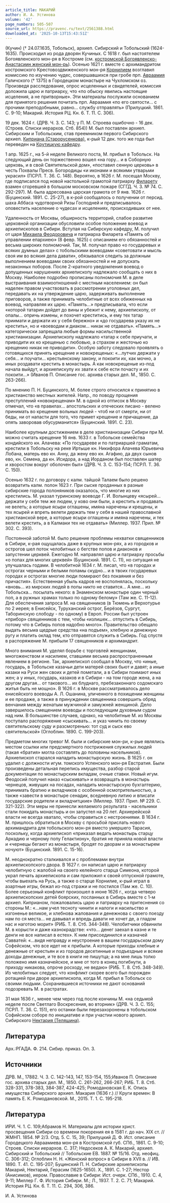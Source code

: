 ```yaml
---
article_title: МАКАРИЙ
author: И. А. Устинова
volume: '42'
page_numbers: 505-507
source_url: https://pravenc.ru/text/2561388.html
downloaded_at: '2025-10-13T15:43:51Z'
---
```


(Кучин) († 24.07.1635, Тобольск), архиеп. Сибирский и Тобольский (1624-1635). Происходил из рода дворян Кучиных. С 1618 г. был настоятелем Богоявленского мон-ря в Костроме (см. [костромской Богоявленско-Анастасиин женский мон-рь](<https://pravenc.ru/text/костромской Богоявленско-Анастасиин женский мон-рь.html>)). Осенью 1621 г. вместе с архимандритом костромского Крестовоздвиженского мон-ря [Корнилием](https://pravenc.ru/text/Корнилием.html) возглавил комиссию по изучению чудес, совершавшихся при гробе прп. [Авраамия](https://pravenc.ru/text/Авраамия.html) Галичского († 1375) в Городецком монастыре на Чухломском оз. Произведя расследование, опрос исцеленных и свидетелей, комиссия доложила царю и патриарху, что «по обыску явились настоящие исцеления, а не притворные». Эти материалы послужили основанием для принятого решения почитать прп. Авраамия «по его святости… с прочими преподобными, равно… службу отправлять» (Прилуцкий. 1861. С. 9-10; Макарий. История РЦ. Кн. 6. Т. 11. С. 306).

19 дек. 1624 г. (ДРВ. Ч. 3. С. 143; у П. М. Строева ошибочно - 16 дек. (Строев. Списки иерархов. Стб. 854)) М. был поставлен архиеп. Сибирским и Тобольским, став преемником первого Сибирского архиеп. [Киприана (Старорусенкова)](<https://pravenc.ru/text/Киприана (Старорусенкова).html>), к-рый 12 дек. того же года был переведен на [Крутицкую кафедру](<https://pravenc.ru/text/Крутицкую кафедру.html>).

1 апр. 1625 г., на 5-й неделе Великого поста, М. прибыл в Тобольск. На следующий день он торжественно вошел «на гору… и в Соборную церковь, и в свой Святительской дом», «поставил сенную церковь» в честь Похвалы Пресв. Богородицы «и иконами и всякими утварьми украсил» (ПСРЛ. Т. 36. С. 148). Вероятно, в 1626 г. М. посещал Москву, где подписался под новой настольной грамотой патриарху [Филарету](https://pravenc.ru/text/Филарету.html) взамен сгоревшей в большом московском пожаре (СГГД. Ч. 3. № 74. С. 292-297). М. была адресована царская грамота от 9 янв. 1626 г. (Буцинский. 1891. С. 25-27), в к-рой сообщалось о получении от персид. шаха Аббаса чудотворной Ризы Господней и предписывалось оповестить население о чудесах и исцелениях, происходивших от нее.

Удаленность от Москвы, обширность территорий, слабое развитие церковной организации обусловили особое положение воевод и архиепископов в Сибири. Вступая на Сибирскую кафедру, М. получил от царя [Михаила Феодоровича](<https://pravenc.ru/text/МИХАИЛ ФЕОДОРОВИЧ.html>) и патриарха Филарета «Память об управлении епархиею» (8 февр. 1625) с описанием его обязанностей и весьма широких полномочий. Так, М. получал право «о государевых и всяких думных делах» с тобольскими воеводами «советовати и мысль своя им во всякия дела давати», обязывался следить за должным выполнением воеводами своих обязанностей и не допускать незаконных поборов. После 2-кратного уведомления воевод о допущенных нарушениях архиепископу надлежало сообщать о них в Москву. Наиболее подробно прописаны полномочия М. в деле выстраивания взаимоотношений с местным населением: он был наделен правом участвовать в рассмотрении уголовных дел, передавать их на утверждение царю, задерживать выполнение приговоров, а также принимать челобитные от всех обиженных на воевод, направляя их царю. «Память...» предписывала, что если «которой татарин дойдет до вины и убежит к нему, архиепископу, от опалы… опричь измены, и похочет креститись, и ему тех татар приимати и держати их у себя бережно» и «до государева указу их не крестить», но и «воеводам и диаком… никак не отдавать». «Память...» категорически запрещала любые формы насильственной христианизации. Архиепископу надлежало «татар к себе приучати, и приводити их ко крещенью с любовью, а страхом и жесточью ко крещению никак не приводити». Особую заботу следовало проявлять о готовящихся принять крещение и новокрещеных: «...лутчих держати у себя... и поучати… крестьянскому закону, и покоити их, как мочно, а иных роздавати крестить в монастырь. А как новокрещеные из-под начала выйдут, и архиепискупу их звати к себе ести почасту и их покоити...» (Иванов П. Описание гос. архива старых дел. М., 1850. С. 263-266).

По мнению П. Н. Буцинского, М. более строго относился к принятию в христианство местных жителей. Напр., по поводу прощения преступлений «новокрещенам» М. в одной из отписок в Москву отмечал, что «в правилах… апостольских и отеческих писано - велено принимать во крещение вольных людей - чтоб ни от смерти, ни от беды, ни от напасти для того, что примет крещение и причащение, да опять заворовав обусурманится» (Буцинский. 1891. С. 23).

Наиболее крупным достижением в деле христианизации Сибири при М. можно считать крещение 16 янв. 1633 г. в Тобольске семейства кондийского кн. Алачева: «По государеве и по патриаршей граматам, крестили в Тобольску на реке Иртыше кн. Никифора Алачева Юрьевича Лобана, матерь ево кн. Анну, да жену ево кн. Агафию, да двух сынов ево, кн. Семена, да кн. Исидора, а над Иорданом был поставлен шатер и хворостом вокруг оболочен был» (ДРВ. Ч. 3. С. 153-154; ПСРЛ. Т. 36. С. 150).

Осенью 1632 г. по договору с калм. тайшой Талаем было решено возвратить калм. полон 1623 г. При сыске проданных в разные сибирские города полоняников оказалось, что многие из них крестились. М. указал туринскому воеводе Г. И. Волынцеву «ясырей… держати у себя тем же людем, у ково они были, а крестить и продавать не велеть; а которые ясыри оглашены, имяна наречены и крещены, и тех ясырей и впреть велети держать тем у себя в нашей православной христианской вере, а которые ясыри оглашены и имяна наречены, и тех велети крестить, а в Калмаки тех не отдавать» (Миллер. 1937. Прил. № 302. С. 393).

Постоянной заботой М. было решение проблемы нехватки священников в Сибири, к-рая ощущалась даже в крупных мон-рях, а из городков и острогов шел поток челобитных о бегстве попов и диаконов и запустении церквей. Ежегодно М. направлял царю и патриарху просьбы «о попах для многих церквей» (Буцинский. 1891. С. 11), но ситуация не улучшалась годами. В челобитной 1634 г. М. писал, что «в городах и острогах черными и белыми попамы скудно… и в твоих государевых городах и острогах многие люди помирают без покаяния и без причастия». Естественная убыль кадров не восполнялась, поскольку «вновь… из мирских людей в попы никто не ставится… А мне… из Тобольска… посылать некого: в Знаменском монастыре один черный поп, а в ружных храмах только по одному белому» (Там же. С. 11-12). Для обеспечения запроса М. на священников (в Тюмень и Верхотурье по 2 иерея; в Енисейск, Туруханский острог, Берёзов, Сургут, Таборинскую слободу - по одному) в Европ. России был устроен «прибор» священников с тем, чтобы «излишек… отпустить в Сибирь, потому что в Сибирь попов надобно много». Правительство обещало выдать весьма щедрые средства «на подъем», хлебную и денежную ругу и платить оклад тем, кто отправятся служить в Сибирь. Год спустя в распоряжение М. прибыли 17 священников и архимандрит.

Много внимания М. уделял борьбе с торговлей женщинами, многоженством и насилием, ставшими весьма распространенным явлением в регионе. Так, архиепископ сообщал в Москву, что «иные, государь, в Тобольске казачьи дети матерей своих бьют и давят; а иные казаки на Руси жен своих и детей пометали, а в Сибири поимают иных жен; а у иных, государь, казаков и в Сибири - на том городе жена, а на другом другая... от такового… их блуднаго, пребезаконнаго содомскаго житья быть не мощно». В 1626 г. в Москве рассматривалось дело енисейского воеводы А. Л. Ошанина, уличенного в похищении женщины и ее продаже, а также в принуждении священника совершить обряд венчания между женатым мужчиной и замужней женщиной. Дело завершилось смещением воеводы и последующим духовным судом над ним. В большинстве случаев, однако, на челобитные М. из Москвы поступало распоряжение «сыскивать... и указ чинить по своему святительскому суду и разсмотренью: тот суд и сыск ево святительской» (Оглоблин. 1890. С. 199-203).

Предметом многих тревог М. были и сибирские мон-ри, к-рые являлись местом ссылки или предсмертного пострижения служилых людей (такая «братия» могла составлять до половины насельников). Архиепископ старался наладить монастырскую жизнь. В 1625 г. он удалил с должности игум. томского Успенского мон-ря Евстратия. Были произведены детальная перепись имущества, разбор старой документации по монастырским вкладам, очные ставки. Новый игум. Феодосий получил наказ «сыскивать» и возвращать в монастырь чернецов, живущих на посадах, наладить монастырскую бухгалтерию, принимать братию и вкладчиков с особенной осмотрительностью, а также «завести в монастыре сенадик, вседневную литию и вписати государские родители и вкладчитцкие» (Миллер. 1937. Прил. № 229. С. 321-322). Эти меры не принесли желаемого результата - насельники стали покидать монастырь и он запустел на 20 лет. Архиерейской власти не всегда хватало, чтобы справиться с нестроениями. В 1634 г. М. пришлось обратиться в Москву с просьбой прислать нового архимандрита для тобольского мон-ря вместо умершего Тарасия, поскольку, когда архиепископ «приказал ведать монастырь старцу Аркадию и черному попу Гелактиону», братия не приняла новой власти и «чернецы бегают из монастыря, бродят по дворам и за монастырем ночуют» (Буцинский. 1891. С. 15-16).

М. неоднократно сталкивался и с проблемами внутри архиепископского двора. В 1627 г. он написал царю и патриарху челобитную с жалобой на своего келейного старца Симеона, которой украл печать архиепископа и сам приложил к своей отпускной грамоте, чтобы выехать на Русь, а также о старце Корнилие, к-рый играл в азартные игры, бежал из-под стражи и не постился (Там же. С. 10). Более серьезный конфликт произошел в июне 1626 г., когда четверо архиепископских детей боярских, посланных в Сибирь вместе с 1-м архиеп. Киприаном, пожаловались царю и патриарху на притеснения со стороны М.: «...нам учел тесноту чинити и налоги и насильство и изгоненье великое, и хлебнова жалования и денежнова с своего поезду нам по ся места... не давывал и впредь давати не хочет де, а гладом нас и наготою морит» (РИБ. Т. 8. Стб. 344-348). Челобитчики обвинили М. в корысти и даже казнокрадстве: «что… денег заехал в казне и те денги не все написал в естех». К ним присоединился и казначей Савватей: «...видя неправду и неустроение в вашем государьском дому Софейском, что все идет не к прибыли. А которые приходы хлебные и денежные от крестьян и из городов десетинные и подъездные и всякие доходы денежные, и те все в книги не пишутца; а на мне лишь толко положено имя казначейское, и мне от того в конец погибнути, а приходу никакова, опроче росходу, не ведаю» (РИБ. Т. 8. Стб. 348-349). Из челобитных следует, что конфликт скорее всего был порожден ротацией при дворе архиепископа, когда М. прибыл в Тобольск со своими людьми. Сохранившиеся источники не дают оснований подозревать М. в растратах.

31 мая 1636 г., менее чем через год после кончины М. «на седьмой неделе после Светлаго Воскресения, во вторник» (ДРВ. Ч. 3. С. 155; ПСРЛ. Т. 36. С. 151), его останки были перезахоронены в тобольском Софийском соборе по инициативе и при участии нового архиеп. Сибирского [Нектария (Теляшина)](https://pravenc.ru/text/Нектарий.html).

## Литература

Арх.:РГАДА. Ф. 214. Сибир. приказ. Оп. 3.

## Источники

ДРВ. М., 17882. Ч. 3. С. 142-143, 147, 153-154, 155;Иванов П. Описание гос. архива старых дел. М., 1850. С. 261-262, 266-267; РИБ. Т. 8. Стб. 328-331, 378-383, 384-387, 424-425; Ромодановская Е. К. Опись имущества Сибирского архиеп. Макария (1636 г.) // Круги времен: В память Е. К. Ромодановской. М., 2015. Т. 1. С. 195-218.

## Литература

ИРИ. Ч. 1. С. 109;Абрамов Н. Материалы для истории христ. просвещения Сибири со времени покорения ея в 1581 г. до нач. XIX ст. // ЖМНП. 1854. № 2/3. Отд. 5. С. 15, 39; Прилуцкий Д. Ф. Ист. описание Городецкого Авраамиева мон-ря в Костромской губ. СПб., 1861. С. 9-10; Строев. Списки иерархов. С. 317; Недосеков А. К. Макарий, архиеп. Сибирский и Тобольский // Тобольские ЕВ. 1887. № 15/16. Отд. неофиц. С. 306-312; Оглоблин Н. Н. «Женский вопрос» в Сибири в XVII в. // ИВ. 1890. Т. 41. C. 195-207; Буцинский П. Н. Сибирские архиепископы Макарий, Нектарий, Герасим (1625-1650). Х., 1891. С. 1-27; Нестор (Анисимов), иером. Православие в Сибири: Ист. очерк. СПб., 1910. С. 4, 9-11; Миллер Г. Ф. История Сибири. М.; Л., 1937. Т. 2. C. 71; Макарий. История РЦ. Кн. 6. Т. 11. С. 294, 306, 386.

И. А. Устинова
